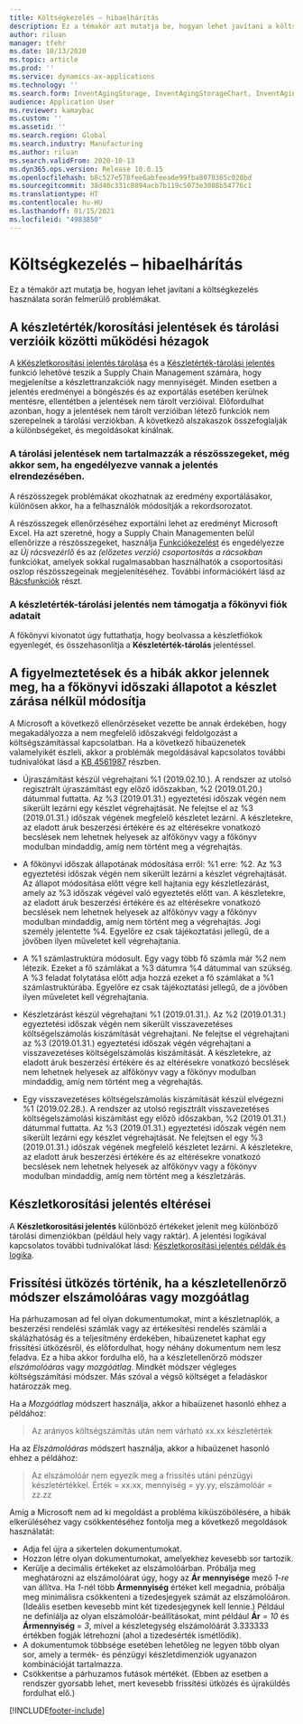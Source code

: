 ```yaml
---
title: Költségkezelés – hibaelhárítás
description: Ez a témakör azt mutatja be, hogyan lehet javítani a költségkezelés használata során felmerülő problémákat.
author: riluan
manager: tfehr
ms.date: 10/13/2020
ms.topic: article
ms.prod: ''
ms.service: dynamics-ax-applications
ms.technology: ''
ms.search.form: InventAgingStorage, InventAgingStorageChart, InventAgingStorageDetails, InventValueProcess, InventValueReportSetup, InventClosing
audience: Application User
ms.reviewer: kamaybac
ms.custom: ''
ms.assetid: ''
ms.search.region: Global
ms.search.industry: Manufacturing
ms.author: riluan
ms.search.validFrom: 2020-10-13
ms.dyn365.ops.version: Release 10.0.15
ms.openlocfilehash: b8c527e578fee6abfeeade99fba8070365c020bd
ms.sourcegitcommit: 38d40c331c8894acb7b119c5073e3088b54776c1
ms.translationtype: HT
ms.contentlocale: hu-HU
ms.lasthandoff: 01/15/2021
ms.locfileid: "4983850"
---
```

# <a name="troubleshoot-cost-management"></a>Költségkezelés – hibaelhárítás

Ez a témakör azt mutatja be, hogyan lehet javítani a költségkezelés használata során felmerülő problémákat.

## <a name="functional-gaps-between-the-inventory-valueaging-reports-and-their-storage-versions"></a>A készletérték/korosítási jelentések és tárolási verzióik közötti működési hézagok

A [kKészletkorosítási jelentés tárolása](inventory-aging-report-storage.md) és a [Készletérték-tárolási jelentés](inventory-value-report-storage.md) funkció lehetővé teszik a Supply Chain Management számára, hogy megjelenítse a készlettranzakciók nagy mennyiségét. Minden esetben a jelentés eredményei a böngészés és az exportálás esetében kerülnek mentésre, ellentétben a jelentések nem tárolt verzióival. Előfordulhat azonban, hogy a jelentések nem tárolt verzióiban létező funkciók nem szerepelnek a tárolási verziókban. A következő alszakaszok összefoglalják a különbségeket, és megoldásokat kínálnak.

### <a name="storage-reports-dont-include-subtotals-even-if-they-are-enabled-in-the-report-layout"></a>A tárolási jelentések nem tartalmazzák a részösszegeket, még akkor sem, ha engedélyezve vannak a jelentés elrendezésében.

A részösszegek problémákat okozhatnak az eredmény exportálásakor, különösen akkor, ha a felhasználók módosítják a rekordsorozatot.

A részösszegek ellenőrzéséhez exportálni lehet az eredményt Microsoft Excel. Ha azt szeretné, hogy a Supply Chain Managementen belül ellenőrizze a részösszegeket, használja [Funkciókezelést](../../fin-ops-core/fin-ops/get-started/feature-management/feature-management-overview.md) és engedélyezze az *Új rácsvezérlő* és az *(előzetes verzió) csoportosítás a rácsokban* funkciókat, amelyek sokkal rugalmasabban használhatók a csoportosítási oszlop részösszegeinak megjelenítéséhez. További információkért lásd az [Rácsfunkciók](../../fin-ops-core/fin-ops/get-started/grid-capabilities.md) részt.

### <a name="inventory-value-storage-report-doesnt-support-ledger-account-information"></a>A készletérték-tárolási jelentés nem támogatja a főkönyvi fiók adatait

A főkönyvi kivonatot úgy futtathatja, hogy beolvassa a készletfiókok egyenlegét, és összehasonlítja a **Készletérték-tárolás** jelentéssel.

## <a name="warnings-or-errors-are-shown-when-changing-a-ledger-period-status-without-closing-inventory"></a>A figyelmeztetések és a hibák akkor jelennek meg, ha a főkönyvi időszaki állapotot a készlet zárása nélkül módosítja

A Microsoft a következő ellenőrzéseket vezette be annak érdekében, hogy megakadályozza a nem megfelelő időszakvégi feldolgozást a költségszámítással kapcsolatban. Ha a következő hibaüzenetek valamelyikét észleli, akkor a problémák megoldásával kapcsolatos további tudnivalókat lásd a [KB 4561987](https://fix.lcs.dynamics.com/Issue/Details?kb=4561987&bugId=445351&dbType=3&qc=f514f2adcddcddceec43af58c26ae8a9020effdc7cdfe085d9d0deeb8cc7b6a3) részben.

- Újraszámítást készül végrehajtani %1 (2019.02.10.). A rendszer az utolsó regisztrált újraszámítást egy előző időszakban, %2 (2019.01.20.) dátummal futtatta. Az %3 (2019.01.31.) egyeztetési időszak végén nem sikerült lezárni egy készlet végrehajtását. Ne felejtse el az %3 (2019.01.31.) időszak végének megfelelő készletet lezárni. A készletekre, az eladott áruk beszerzési értékére és az eltérésekre vonatkozó becslések nem lehetnek helyesek az alfőkönyv vagy a főkönyv modulban mindaddig, amíg nem történt meg a végrehajtás.

- A főkönyvi időszak állapotának módosítása erről: %1 erre: %2. Az %3 egyeztetési időszak végén nem sikerült lezárni a készlet végrehajtását. Az állapot módosítása előtt végre kell hajtania egy készletlezárást, amely az %3 időszak végével való egyeztetés előtt van. A készletekre, az eladott áruk beszerzési értékére és az eltérésekre vonatkozó becslések nem lehetnek helyesek az alfőkönyv vagy a főkönyv modulban mindaddig, amíg nem történt meg a végrehajtás. Jogi személy jelentette %4. Egyelőre ez csak tájékoztatási jellegű, de a jövőben ilyen műveletet kell végrehajtania.

- A %1 számlastruktúra módosult. Egy vagy több fő számla már %2 nem létezik. Ezeket a fő számlákat a %3 dátumra %4 dátummal van szükség. A %3 feladat folytatása előtt adja hozzá ezeket a fő számlákat a %1 számlastruktúrába. Egyelőre ez csak tájékoztatási jellegű, de a jövőben ilyen műveletet kell végrehajtania.

- Készletzárást készül végrehajtani %1 (2019.01.31.). Az %2 (2019.01.31.) egyeztetési időszak végén nem sikerült visszavezetéses költségelszámolás kiszámítását végrehajtani. Ne felejtse el végrehajtani az %3 (2019.01.31.) egyeztetési időszak végén végrehajtani a visszavezetéses költségelszámolás kiszámítását. A készletekre, az eladott áruk beszerzési értékére és az eltérésekre vonatkozó becslések nem lehetnek helyesek az alfőkönyv vagy a főkönyv modulban mindaddig, amíg nem történt meg a végrehajtás.

- Egy visszavezetéses költségelszámolás kiszámítását készül elvégezni %1 (2019.02.28.). A rendszer az utolsó regisztrált visszavezetéses költségelszámolási kiszámítást egy előző időszakban, %2 (2019.01.31.) dátummal futtatta. Az %3 (2019.01.31.) egyeztetési időszak végén nem sikerült lezárni egy készlet végrehajtását.
Ne felejtsen el egy %3 (2019.01.31.) időszak végének megfelelő készletet lezárni. A készletekre, az eladott áruk beszerzési értékére és az eltérésekre vonatkozó becslések nem lehetnek helyesek az alfőkönyv vagy a főkönyv modulban mindaddig, amíg nem történt meg a készletzárás.

## <a name="inventory-aging-report-discrepancies"></a>Készletkorosítási jelentés eltérései

A **Készletkorosítási jelentés** különböző értékeket jelenít meg különböző tárolási dimenziókban (például hely vagy raktár). A jelentési logikával kapcsolatos további tudnivalókat lásd: [Készletkorosítási jelentés példák és logika](inventory-aging-report.md).

## <a name="an-update-conflict-occurs-when-the-inventory-valuation-method-is-either-standard-cost-or-moving-average"></a>Frissítési ütközés történik, ha a készletellenőrző módszer elszámolóáras vagy mozgóátlag

Ha párhuzamosan ad fel olyan dokumentumokat, mint a készletnaplók, a beszerzési rendelési számlák vagy az értékesítési rendelés számlái a skálázhatóság és a teljesítmény érdekében, hibaüzenetet kaphat egy frissítési ütközésről, és előfordulhat, hogy néhány dokumentum nem lesz feladva. Ez a hiba akkor fordulha elő, ha a készletellenőrző módszer *elszámolóáras* vagy *mozgóátlag*. Mindkét módszer végleges költségszámítási módszer. Más szóval a végső költséget a feladáskor határozzák meg.

Ha a *Mozgóátlag* módszert használja, akkor a hibaüzenet hasonló ehhez a példához:

> Az arányos költségszámítás után nem várható xx.xx készletérték

Ha az *Elszámolóáras* módszert használja, akkor a hibaüzenet hasonló ehhez a példához:

> Az elszámolóár nem egyezik meg a frissítés utáni pénzügyi készletértékkel. Érték = xx.xx, mennyiség = yy.yy, elszámolóár = zz.zz

Amíg a Microsoft nem ad ki megoldást a probléma kiküszöbölésére, a hibák elkerüléséhez vagy csökkentéséhez fontolja meg a következő megoldások használatát:

- Adja fel újra a sikertelen dokumentumokat.
- Hozzon létre olyan dokumentumokat, amelyekhez kevesebb sor tartozik.
- Kerülje a decimális értékeket az elszámolóárban. Próbálja meg meghatározni az elszámolóárat úgy, hogy az **Ár mennyisége** mező *1-re* van állítva. Ha *1*-nél több **Ármennyiség** értéket kell megadnia, próbálja meg minimálisra csökkenteni a tizedesjegyek számát az elszámolóáron. (Ideális esetben kevesebb mint két tizedesjegynek kell lennie.) Például ne definiálja az olyan elszámolóár-beállításokat, mint például **Ár** = *10* és **Ármennyiség** = *3*, mivel a készletegység elszámolóárát 3.333333 értékben fogják létrehozni (ahol a tizedesérték ismétlődik).
- A dokumentumok többsége esetében lehetőleg ne legyen több olyan sor, amely a termék- és pénzügyi készletdimenziók ugyanazon kombinációját tartalmazza.
- Csökkentse a párhuzamos futások mértékét. (Ebben az esetben a rendszer gyorsabb lehet, mert kevesebb frissítési ütközés és újraküldés fordulhat elő.)


[!INCLUDE[footer-include](../../includes/footer-banner.md)]